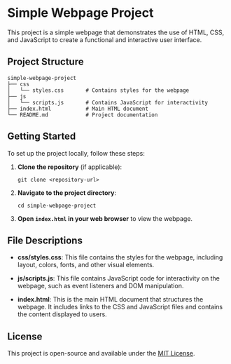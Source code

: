 # Simple Webpage Project

This project is a simple webpage that demonstrates the use of HTML, CSS, and JavaScript to create a functional and interactive user interface.

## Project Structure

```
simple-webpage-project
├── css
│   └── styles.css       # Contains styles for the webpage
├── js
│   └── scripts.js       # Contains JavaScript for interactivity
├── index.html           # Main HTML document
└── README.md            # Project documentation
```

## Getting Started

To set up the project locally, follow these steps:

1. **Clone the repository** (if applicable):
   ```
   git clone <repository-url>
   ```

2. **Navigate to the project directory**:
   ```
   cd simple-webpage-project
   ```

3. **Open `index.html` in your web browser** to view the webpage.

## File Descriptions

- **css/styles.css**: This file contains the styles for the webpage, including layout, colors, fonts, and other visual elements.

- **js/scripts.js**: This file contains JavaScript code for interactivity on the webpage, such as event listeners and DOM manipulation.

- **index.html**: This is the main HTML document that structures the webpage. It includes links to the CSS and JavaScript files and contains the content displayed to users.

## License

This project is open-source and available under the [MIT License](LICENSE).